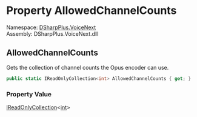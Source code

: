# Property AllowedChannelCounts

Namespace: [DSharpPlus.VoiceNext](DSharpPlus.VoiceNext.md)  
Assembly: DSharpPlus.VoiceNext.dll

## <a id="DSharpPlus_VoiceNext_AudioFormat_AllowedChannelCounts"></a>AllowedChannelCounts

Gets the collection of channel counts the Opus encoder can use.

```csharp
public static IReadOnlyCollection<int> AllowedChannelCounts { get; }
```

### Property Value

[IReadOnlyCollection](https://learn.microsoft.com/dotnet/api/system.collections.generic.ireadonlycollection\-1)<[int](https://learn.microsoft.com/dotnet/api/system.int32)\>

